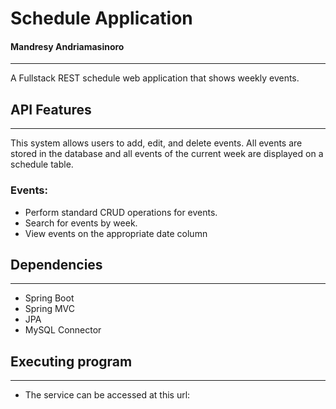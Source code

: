 # Schedule Application
#### Mandresy Andriamasinoro

---
A Fullstack REST schedule web application that shows weekly events.
## API Features

---
This system allows users to add, edit, and delete events. All events are stored in the database and all events of the current week are displayed on a schedule table.

### Events:
* Perform standard CRUD operations for events.
* Search for events by week.
* View events on the appropriate date column


## Dependencies

---
* Spring Boot
* Spring MVC
* JPA
* MySQL Connector

## Executing program

---
* The service can be accessed at this url:

